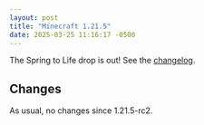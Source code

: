 ```yaml
---
layout: post
title: "Minecraft 1.21.5"
date: 2025-03-25 11:16:17 -0500
---
```


The Spring to Life drop is out! See the [changelog](https://www.minecraft.net/en-us/article/minecraft-java-edition-1-21-5).

## Changes

As usual, no changes since 1.21.5-rc2.

